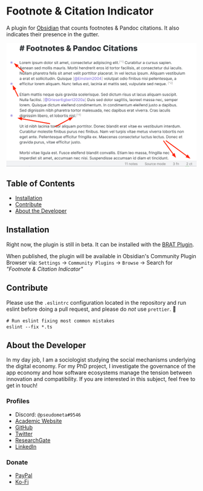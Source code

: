# Footnote & Citation Indicator

<!-- ![](https://img.shields.io/github/downloads/chrisgrieser/obsidian-footnote-indicator/total?label=Total%20Downloads&style=plastic) ![](https://img.shields.io/github/v/release/chrisgrieser/obsidian-footnote-indicator?label=Latest%20Release&style=plastic) [![](https://img.shields.io/badge/changelog-click%20here-FFE800?style=plastic)](Changelog.md) -->

A plugin for [Obsidian](https://obsidian.md/) that counts footnotes & Pandoc citations. It also indicates their presence in the gutter.

![Promo Image](images/Promo.png)

## Table of Contents
<!-- MarkdownTOC levels="2" -->

- [Installation](#installation)
- [Contribute](#contribute)
- [About the Developer](#about-the-developer)

<!-- /MarkdownTOC -->

## Installation
Right now, the plugin is still in beta. It can be installed with the [BRAT Plugin](https://github.com/TfTHacker/obsidian42-brat).

When published, the plugin will be available in Obsidian's Community Plugin Browser via: `Settings` → `Community Plugins` → `Browse` → Search for *"Footnote & Citation Indicator"*

## Contribute
Please use the `.eslintrc` configuration located in the repository and run eslint before doing a pull request, and please do *not* use `prettier`. 🙂

```shell
# Run eslint fixing most common mistakes
eslint --fix *.ts
```

## About the Developer
In my day job, I am a sociologist studying the social mechanisms underlying the digital economy. For my PhD project, I investigate the governance of the app economy and how software ecosystems manage the tension between innovation and compatibility. If you are interested in this subject, feel free to get in touch!

### Profiles
- Discord: `@pseudometa#9546`
- [Academic Website](https://chris-grieser.de/)
- [GitHub](https://github.com/chrisgrieser/)
- [Twitter](https://twitter.com/pseudo_meta)
- [ResearchGate](https://www.researchgate.net/profile/Christopher-Grieser)
- [LinkedIn](https://www.linkedin.com/in/christopher-grieser-ba693b17a/)

### Donate
- [PayPal](https://www.paypal.com/paypalme/ChrisGrieser)
- [Ko-Fi](https://ko-fi.com/pseudometa)
